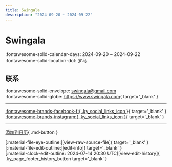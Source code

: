 ```yaml
---
title: Swingala
description: "2024-09-20 ~ 2024-09-22"
---
```


# Swingala 

:fontawesome-solid-calendar-days: 2024-09-20 ~ 2024-09-22  
:fontawesome-solid-location-dot: 罗马  

## 联系

:fontawesome-solid-envelope: <swingala@gmail.com>  
:fontawesome-solid-globe: <https://www.swingala.com>{ target='_blank' }  

---

 [:fontawesome-brands-facebook-f:{ .ky_social_links_icon }](https://www.facebook.com/swingala){ target='_blank' } [:fontawesome-brands-instagram:{ .ky_social_links_icon }](https://instagram.com/swingala_festival){ target='_blank' }

---

[添加到日历](https://swing.news/ics/zh-Hans/2024/it/swingala-2024.ics){ .md-button }

<div class="ky_page_footer" markdown>
<div class="ky_page_footer_trailing" markdown="span">
[:material-file-eye-outline:][view-raw-source-file]{ target='_blank' }
[:material-file-edit-outline:][edit-info]{ target='_blank' }
</div>
<div class="ky_page_footer_leading" markdown="span">
[:material-clock-edit-outline: 2024-07-14 20:30 UTC][view-edit-history]{ .ky_page_footer_history_button target='_blank' }
</div>
</div>

[view-raw-source-file]: https://github.com/swingdance/events/blob/main/2024/it/swingala-2024.json "查看原始源文件"
[edit-info]: https://github.com/swingdance/events/issues/new?assignees=&labels=update+event&projects=&template=03-update_entity.yml&title=%5B2024%2Fit%5D%20Swingala&region=it&year=2024&id=swingala-2024&name=Swingala&org_id= "编辑信息"

[view-edit-history]: https://github.com/swingdance/events/commits/main/2024/it/swingala-2024.json "查看编辑历史"

